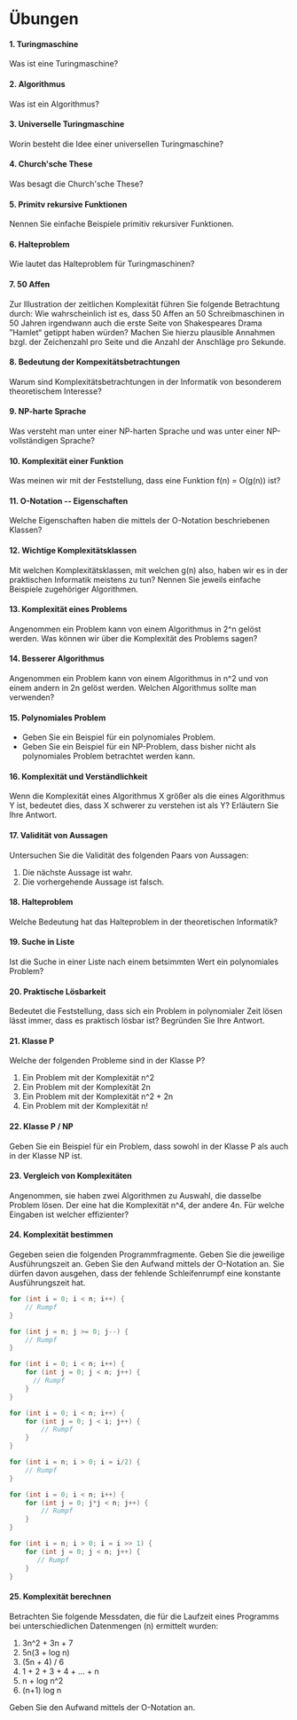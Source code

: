 # Übungen

#### 1. Turingmaschine
Was ist eine Turingmaschine?


#### 2. Algorithmus
Was ist ein Algorithmus?


#### 3. Universelle Turingmaschine
Worin besteht die Idee einer universellen Turingmaschine?


#### 4. Church'sche These
Was besagt die Church'sche These?


#### 5. Primitv rekursive Funktionen
Nennen Sie einfache Beispiele primitiv rekursiver Funktionen.


#### 6. Halteproblem
Wie lautet das Halteproblem für Turingmaschinen?


#### 7. 50 Affen
Zur Illustration der zeitlichen Komplexität führen Sie folgende Betrachtung durch: Wie wahrscheinlich ist es, dass 50 Affen an 50 Schreibmaschinen in 50 Jahren irgendwann auch die erste Seite von Shakespeares Drama ”Hamlet“ getippt haben würden? Machen Sie hierzu plausible Annahmen bzgl. der Zeichenzahl pro Seite und die Anzahl der Anschläge pro Sekunde.


#### 8. Bedeutung der Kompexitätsbetrachtungen
Warum sind Komplexitätsbetrachtungen in der Informatik von besonderem theoretischem Interesse?


#### 9. NP-harte Sprache
Was versteht man unter einer NP-harten Sprache und was unter einer NP-vollständigen Sprache?


#### 10. Komplexität einer Funktion
Was meinen wir mit der Feststellung, dass eine Funktion f(n) = O(g(n)) ist?


#### 11. O-Notation -- Eigenschaften
Welche Eigenschaften haben die mittels der O-Notation beschriebenen Klassen?


#### 12. Wichtige Komplexitätsklassen
Mit welchen Komplexitätsklassen, mit welchen g(n) also, haben wir es in der praktischen Informatik meistens zu tun? Nennen Sie jeweils einfache Beispiele zugehöriger Algorithmen.


#### 13. Komplexität eines Problems
Angenommen ein Problem kann von einem Algorithmus in 2^n gelöst werden. Was können wir über die Komplexität des Problems sagen?


#### 14. Besserer Algorithmus
Angenommen ein Problem kann von einem Algorithmus in n^2 und von einem andern in 2n gelöst werden. Welchen Algorithmus sollte man verwenden?


#### 15. Polynomiales Problem

  * Geben Sie ein Beispiel für ein polynomiales Problem.
  * Geben Sie ein Beispiel für ein NP-Problem, dass bisher nicht als polynomiales Problem betrachtet werden  kann.


#### 16. Komplexität und Verständlichkeit
Wenn die Komplexität eines Algorithmus X größer als die eines Algorithmus Y ist, bedeutet dies, dass X schwerer zu verstehen ist als Y? Erläutern Sie Ihre Antwort.


#### 17. Validität von Aussagen
Untersuchen Sie die Validität des folgenden Paars von Aussagen:

  1. Die nächste Aussage ist wahr.
  2. Die vorhergehende Aussage ist falsch.


#### 18. Halteproblem
Welche Bedeutung hat das Halteproblem in der theoretischen Informatik?


#### 19. Suche in Liste
Ist die Suche in einer Liste nach einem betsimmten Wert ein polynomiales Problem?


#### 20. Praktische Lösbarkeit
Bedeutet die Feststellung, dass sich ein Problem in polynomialer Zeit lösen lässt immer, dass es praktisch lösbar ist? Begründen Sie Ihre Antwort.


#### 21. Klasse P
Welche der folgenden Probleme sind in der Klasse P?

  1. Ein Problem mit der Komplexität n^2
  2. Ein Problem mit der Komplexität 2n
  3. Ein Problem mit der Komplexität n^2 + 2n
  4. Ein Problem mit der Komplexität n!


#### 22. Klasse P / NP
Geben Sie ein Beispiel für ein Problem, dass sowohl in der Klasse P als auch in der Klasse NP ist.


#### 23. Vergleich von Komplexitäten
Angenommen, sie haben zwei Algorithmen zu Auswahl, die dasselbe Problem lösen. Der eine hat die Komplexität n^4, der andere 4n. Für welche Eingaben ist welcher effizienter?


#### 24. Komplexität bestimmen
Gegeben seien die folgenden Programmfragmente. Geben Sie die jeweilige Ausführungszeit an. Geben Sie den Aufwand mittels der O-Notation an. Sie dürfen davon ausgehen, dass der fehlende Schleifenrumpf eine konstante Ausführungszeit hat.

```java
for (int i = 0; i < n; i++) {
    // Rumpf
}

for (int j = n; j >= 0; j--) {
    // Rumpf
}
```

```java
for (int i = 0; i < n; i++) {
    for (int j = 0; j < n; j++) {
      // Rumpf
    }
}
```

```java
for (int i = 0; i < n; i++) {
    for (int j = 0; j < i; j++) {
        // Rumpf
    }
}
```

```java
for (int i = n; i > 0; i = i/2) {
    // Rumpf
}
```

```java
for (int i = 0; i < n; i++) {
    for (int j = 0; j*j < n; j++) {
        // Rumpf
    }
}
```

```java
for (int i = n; i > 0; i = i >> 1) {
    for (int j = 0; j < n; j++) {
       // Rumpf
    }
}
```


#### 25. Komplexität berechnen
Betrachten Sie folgende Messdaten, die für die Laufzeit eines Programms bei unterschiedlichen Datenmengen (n) ermittelt wurden:

  1. 3n^2 + 3n + 7
  2. 5n(3 + log n)
  3. (5n + 4) / 6
  4. 1 + 2 + 3 + 4 + ... + n
  5. n + log n^2
  6. (n+1) log n

Geben Sie den Aufwand mittels der O-Notation an.

